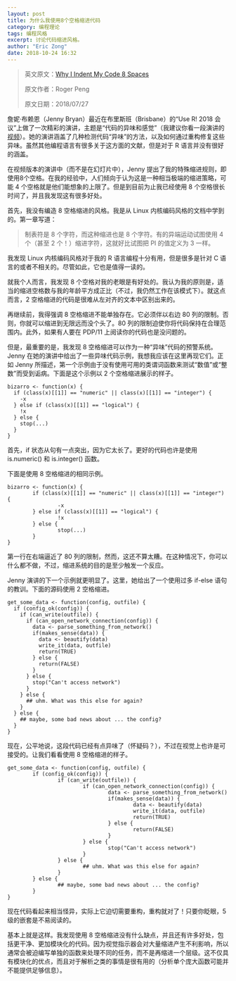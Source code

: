 ```yaml
---
layout: post
title: 为什么我使用8个空格缩进代码
category: 编程理论
tags: 编程风格
excerpt: 讨论代码缩进风格。
author: "Eric Zong"
date: 2018-10-24 16:32
---
```


> 英文原文：[Why I Indent My Code 8 Spaces](https://simplystatistics.org/2018/07/27/why-i-indent-my-code-8-spaces/)
>
> 原文作者：Roger Peng
>
> 原文日期：2018/07/27

詹妮·布赖恩（Jenny Bryan）最近在布里斯班（Brisbane）的“Use R! 2018 会议”上做了一次精彩的演讲，主题是“代码的异味和感觉”（我建议你看一段演讲的[视频](https://youtu.be/7oyiPBjLAWY)）。她的演讲涵盖了几种检测代码“异味”的方法，以及如何通过重构修复这些异味。虽然其他编程语言有很多关于这方面的文献，但是对于 R 语言并没有很好的涵盖。

在视频版本的演讲中（而不是在幻灯片中），Jenny 提出了我的特殊缩进规则，即使用8个空格。在我的经验中，人们倾向于认为这是一种相当极端的缩进策略，可能 4 个空格就是他们能想象的上限了。但是到目前为止我已经使用 8 个空格很长时间了，并且我发现这有很多好处。

首先，我没有编造 8 空格缩进的风格。我是从 Linux 内核编码风格的文档中学到的。第一章写道：

> 制表符是 8 个字符，而这种缩进也是 8 个字符。有的异端运动试图使用 4 个（甚至 2 个！）缩进字符，这就好比试图把 PI 的值定义为 3 一样。

我发现 Linux 内核编码风格对于我的 R 语言编程十分有用，但是很多是针对 C 语言的或者不相关的。尽管如此，它也是值得一读的。

就我个人而言，我发现 8 个空格对我的老眼是有好处的。我认为我的原则是，适当的缩进空格数与我的年龄平方成正比（不过，我仍然工作在该模式下）。就这点而言，2 空格缩进的代码是很难从左对齐的文本中区别出来的。

再继续前，我得强调 8 空格缩进不能单独存在。它必须伴以右边 80 列的限制。否则，你就可以缩进到无限远而没个头了。80 列的限制迫使你将代码保持在合理范围内。此外，如果有人要在 PDP/11 上阅读你的代码也是没问题的。

但是，最重要的是，我发现 8 空格缩进可以作为一种“异味”代码的预警系统。Jenny 在她的演讲中给出了一些异味代码示例，我想我应该在这里再现它们。正如 Jenny 所描述，第一个示例由于没有使用可用的类谓词函数来测试“数值”或“整数”而受到诟病。下面是这个示例以 2 个空格缩进展示的样子。

```
bizarro <- function(x) {
  if (class(x)[[1]] == "numeric" || class(x)[[1]] == "integer") {
    -x
  } else if (class(x)[[1]] == "logical") {
    !x
  } else { 
    stop(...) 
  }
}
```

首先，if 状态从句有一点突出，因为它太长了。更好的代码也许是使用 is.numeric() 和 is.integer() 函数。

下面是使用 8 空格缩进的相同示例。

```
bizarro <- function(x) {
        if (class(x)[[1]] == "numeric" || class(x)[[1]] == "integer") {
                -x
        } else if (class(x)[[1]] == "logical") {
                !x
        } else { 
                stop(...) 
        }
}
```

第一行在右端逼近了 80 列的限制，然而，这还不算太糟。在这种情况下，你可以什么都不做，不过，缩进系统的目的是至少触发一个反应。

Jenny 演讲的下一个示例就更明显了。这里，她给出了一个使用过多 if-else 语句的教训。下面的源码使用 2 空格缩进。

```
get_some_data <- function(config, outfile) {
  if (config_ok(config)) {
    if (can_write(outfile)) {
      if (can_open_network_connection(config)) {
        data <- parse_something_from_network()
        if(makes_sense(data)) {
          data <- beautify(data)
          write_it(data, outfile)
          return(TRUE)
        } else {
          return(FALSE)
        }
      } else {
        stop("Can't access network")
      }
    } else {
      ## uhm. What was this else for again?
    }
  } else {
    ## maybe, some bad news about ... the config?
  } 
}
```

现在，公平地说，这段代码已经有点异味了（怀疑码？），不过在视觉上也许是可接受的。让我们看看使用 8 空格缩进的样子。

```
get_some_data <- function(config, outfile) {
        if (config_ok(config)) {
                if (can_write(outfile)) {
                        if (can_open_network_connection(config)) {
                                data <- parse_something_from_network()
                                if(makes_sense(data)) {
                                        data <- beautify(data)
                                        write_it(data, outfile)
                                        return(TRUE)
                                } else {
                                        return(FALSE)
                                }
                        } else {
                                stop("Can't access network")
                        }
                } else {
                        ## uhm. What was this else for again?
                }
        } else {
                ## maybe, some bad news about ... the config?
        } 
}
```

现在代码看起来相当怪异，实际上它迫切需要重构，重构就对了！只要你眨眼，5 级的嵌套是不易阅读的。

基本上就是这样。我发现使用 8 空格缩进没有什么缺点，并且还有许多好处，包括更干净、更加模块化的代码。因为视觉指示器会对大量缩进产生不利影响，所以通常会被迫编写单独的函数来处理不同的任务，而不是再缩进一个层级。这不仅具有模块化的优点，而且对于解析之类的事情是很有用的（分析单个庞大函数可能并不能提供足够信息）。